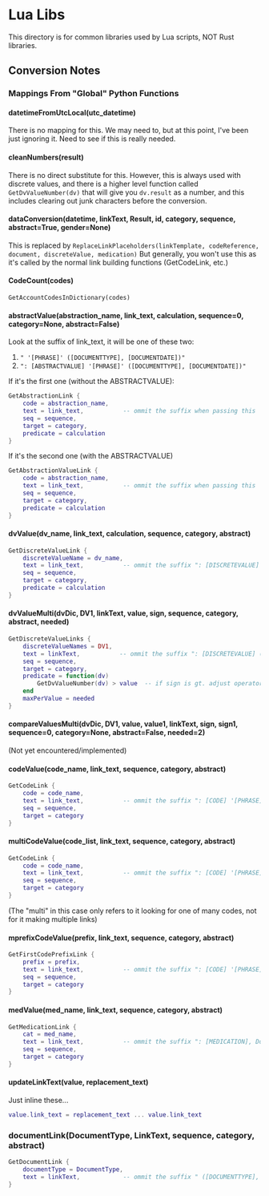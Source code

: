# Lua Libs

This directory is for common libraries used by Lua scripts, NOT Rust libraries.

## Conversion Notes

### Mappings From "Global" Python Functions

#### datetimeFromUtcLocal(utc_datetime)

There is no mapping for this.  We may need to, but at this point, I've been
just ignoring it.  Need to see if this is really needed.

#### cleanNumbers(result)

There is no direct substitute for this. However, this is always used with
discrete values, and there is a higher level function called
`GetDvValueNumber(dv)` that will give you `dv.result` as a number, and this
includes clearing out junk characters before the conversion.

#### dataConversion(datetime, linkText, Result, id, category, sequence, abstract=True, gender=None)

This is replaced by `ReplaceLinkPlaceholders(linkTemplate, codeReference, document, discreteValue, medication)`
But generally, you won't use this as it's called by the normal link building
functions (GetCodeLink, etc.)

#### CodeCount(codes)

`GetAccountCodesInDictionary(codes)`

#### abstractValue(abstraction_name, link_text, calculation, sequence=0, category=None, abstract=False)

Look at the suffix of link_text, it will be one of these two:

1. `" '[PHRASE]' ([DOCUMENTTYPE], [DOCUMENTDATE])"`
2. `": [ABSTRACTVALUE] '[PHRASE]' ([DOCUMENTTYPE], [DOCUMENTDATE])"`

If it's the first one (without the ABSTRACTVALUE):

```lua
GetAbstractionLink {
    code = abstraction_name,
    text = link_text,           -- ommit the suffix when passing this
    seq = sequence,
    target = category,
    predicate = calculation
}
```

If it's the second one (with the ABSTRACTVALUE) 

```lua
GetAbstractionValueLink {
    code = abstraction_name,
    text = link_text,           -- ommit the suffix when passing this
    seq = sequence,
    target = category,
    predicate = calculation
}
```

#### dvValue(dv_name, link_text, calculation, sequence, category, abstract)

```lua
GetDiscreteValueLink {
    discreteValueName = dv_name,
    text = link_text,           -- ommit the suffix ": [DISCRETEVALUE] (Result Date: [RESULTDATE])"
    seq = sequence,
    target = category,
    predicate = calculation
}
```

#### dvValueMulti(dvDic, DV1, linkText, value, sign, sequence, category, abstract, needed)

```lua
GetDiscreteValueLinks {
    discreteValueNames = DV1,
    text = linkText,           -- ommit the suffix ": [DISCRETEVALUE] (Result Date: [RESULTDATE])"
    seq = sequence,
    target = category,
    predicate = function(dv)
        GetDvValueNumber(dv) > value  -- if sign is gt. adjust operator according to sign function
    end
    maxPerValue = needed
}
```

#### compareValuesMulti(dvDic, DV1, value, value1, linkText, sign, sign1, sequence=0, category=None, abstract=False, needed=2)

(Not yet encountered/implemented)

#### codeValue(code_name, link_text, sequence, category, abstract)

```lua
GetCodeLink {
    code = code_name,
    text = link_text,           -- ommit the suffix ": [CODE] '[PHRASE]' ([DOCUMENTTYPE], [DOCUMENTDATE])"
    seq = sequence,
    target = category
}
```

#### multiCodeValue(code_list, link_text, sequence, category, abstract)

```lua
GetCodeLink {
    code = code_name,
    text = link_text,           -- ommit the suffix ": [CODE] '[PHRASE]' ([DOCUMENTTYPE], [DOCUMENTDATE])"
    seq = sequence,
    target = category
}
```

(The "multi" in this case only refers to it looking for one of many codes,
not for it making multiple links)

#### mprefixCodeValue(prefix, link_text, sequence, category, abstract)

```lua
GetFirstCodePrefixLink {
    prefix = prefix,
    text = link_text,           -- ommit the suffix ": [CODE] '[PHRASE]' ([DOCUMENTTYPE], [DOCUMENTDATE])"
    seq = sequence,
    target = category
}
```

#### medValue(med_name, link_text, sequence, category, abstract)

```lua
GetMedicationLink {
    cat = med_name,
    text = link_text,           -- ommit the suffix ": [MEDICATION], Dosage [DOSAGE], Route [ROUTE] ([STARTDATE])"
    seq = sequence,
    target = category
}
```

#### updateLinkText(value, replacement_text)

Just inline these...

```lua
value.link_text = replacement_text ... value.link_text
```

### documentLink(DocumentType, LinkText, sequence, category, abstract)

```lua
GetDocumentLink {
    documentType = DocumentType,
    text = linkText,            -- ommit the suffix " ([DOCUMENTTYPE], [DOCUMENTDATE])"
}
```
